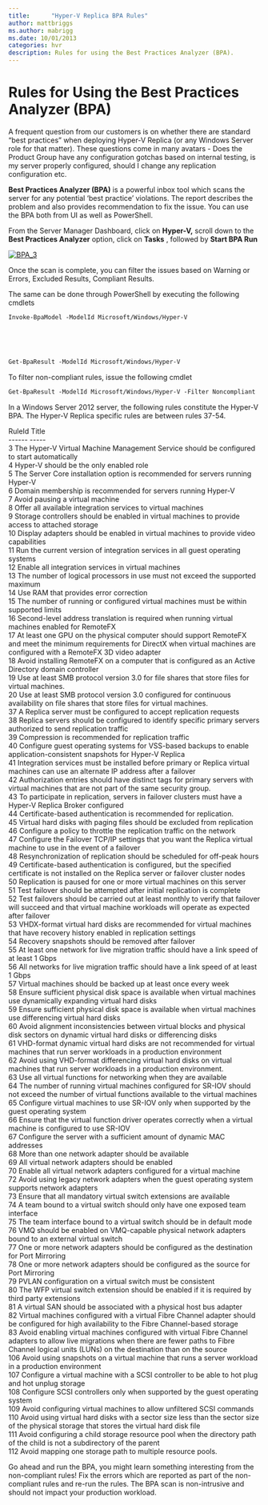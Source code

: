 ```yaml
---
title:      "Hyper-V Replica BPA Rules"
author: mattbriggs
ms.author: mabrigg
ms.date: 10/01/2013
categories: hvr
description: Rules for using the Best Practices Analyzer (BPA).
---
```

# Rules for Using the Best Practices Analyzer (BPA)

A frequent question from our customers is on whether there are standard “best practices” when deploying Hyper-V Replica (or any Windows Server role for that matter). These questions come in many avatars - Does the Product Group have any configuration gotchas based on internal testing, is my server properly configured, should I change any replication configuration etc.

**Best Practices Analyzer (BPA)** is a powerful inbox tool which scans the server for any potential ‘best practice’ violations. The report describes the problem and also provides recommendation to fix the issue. You can use the BPA both from UI as well as PowerShell.

From the Server Manager Dashboard, click on **Hyper-V,** scroll down to the **Best Practices Analyzer** option, click on **Tasks** , followed by **Start BPA Run**

[![BPA_3](https://msdnshared.blob.core.windows.net/media/TNBlogsFS/prod.evol.blogs.technet.com/CommunityServer.Blogs.Components.WeblogFiles/00/00/00/50/45/metablogapi/2313.BPA_3_thumb_7E7DF293.png)](https://msdnshared.blob.core.windows.net/media/TNBlogsFS/prod.evol.blogs.technet.com/CommunityServer.Blogs.Components.WeblogFiles/00/00/00/50/45/metablogapi/1057.BPA_3_2D411A85.png)

Once the scan is complete, you can filter the issues based on Warning or Errors, Excluded Results, Compliant Results.

The same can be done through PowerShell by executing the following cmdlets

```markdown
Invoke-BpaModel -ModelId Microsoft/Windows/Hyper-V
    
    
     
    
    
Get-BpaResult -ModelId Microsoft/Windows/Hyper-V
```

To filter non-compliant rules, issue the following cmdlet
    
```markdown
Get-BpaResult -ModelId Microsoft/Windows/Hyper-V -Filter Noncompliant
```

In a Windows Server 2012 server, the following rules constitute the Hyper-V BPA. The Hyper-V Replica specific rules are between rules 37-54. 

RuleId Title   
\------ -----   
3 The Hyper-V Virtual Machine Management Service should be configured to start automatically   
4 Hyper-V should be the only enabled role   
5 The Server Core installation option is recommended for servers running Hyper-V   
6 Domain membership is recommended for servers running Hyper-V   
7 Avoid pausing a virtual machine   
8 Offer all available integration services to virtual machines   
9 Storage controllers should be enabled in virtual machines to provide access to attached storage   
10 Display adapters should be enabled in virtual machines to provide video capabilities   
11 Run the current version of integration services in all guest operating systems   
12 Enable all integration services in virtual machines   
13 The number of logical processors in use must not exceed the supported maximum   
14 Use RAM that provides error correction   
15 The number of running or configured virtual machines must be within supported limits   
16 Second-level address translation is required when running virtual machines enabled for RemoteFX   
17 At least one GPU on the physical computer should support RemoteFX and meet the minimum requirements for DirectX when virtual machines are configured with a RemoteFX 3D video adapter   
18 Avoid installing RemoteFX on a computer that is configured as an Active Directory domain controller   
19 Use at least SMB protocol version 3.0 for file shares that store files for virtual machines.   
20 Use at least SMB protocol version 3.0 configured for continuous availability on file shares that store files for virtual machines.   
37 A Replica server must be configured to accept replication requests   
38 Replica servers should be configured to identify specific primary servers authorized to send replication traffic   
39 Compression is recommended for replication traffic   
40 Configure guest operating systems for VSS-based backups to enable application-consistent snapshots for Hyper-V Replica   
41 Integration services must be installed before primary or Replica virtual machines can use an alternate IP address after a failover   
42 Authorization entries should have distinct tags for primary servers with virtual machines that are not part of the same security group.   
43 To participate in replication, servers in failover clusters must have a Hyper-V Replica Broker configured   
44 Certificate-based authentication is recommended for replication.   
45 Virtual hard disks with paging files should be excluded from replication   
46 Configure a policy to throttle the replication traffic on the network   
47 Configure the Failover TCP/IP settings that you want the Replica virtual machine to use in the event of a failover   
48 Resynchronization of replication should be scheduled for off-peak hours   
49 Certificate-based authentication is configured, but the specified certificate is not installed on the Replica server or failover cluster nodes   
50 Replication is paused for one or more virtual machines on this server   
51 Test failover should be attempted after initial replication is complete   
52 Test failovers should be carried out at least monthly to verify that failover will succeed and that virtual machine workloads will operate as expected after failover   
53 VHDX-format virtual hard disks are recommended for virtual machines that have recovery history enabled in replication settings   
54 Recovery snapshots should be removed after failover   
55 At least one network for live migration traffic should have a link speed of at least 1 Gbps   
56 All networks for live migration traffic should have a link speed of at least 1 Gbps   
57 Virtual machines should be backed up at least once every week   
58 Ensure sufficient physical disk space is available when virtual machines use dynamically expanding virtual hard disks   
59 Ensure sufficient physical disk space is available when virtual machines use differencing virtual hard disks   
60 Avoid alignment inconsistencies between virtual blocks and physical disk sectors on dynamic virtual hard disks or differencing disks   
61 VHD-format dynamic virtual hard disks are not recommended for virtual machines that run server workloads in a production environment   
62 Avoid using VHD-format differencing virtual hard disks on virtual machines that run server workloads in a production environment.   
63 Use all virtual functions for networking when they are available   
64 The number of running virtual machines configured for SR-IOV should not exceed the number of virtual functions available to the virtual machines   
65 Configure virtual machines to use SR-IOV only when supported by the guest operating system   
66 Ensure that the virtual function driver operates correctly when a virtual machine is configured to use SR-IOV   
67 Configure the server with a sufficient amount of dynamic MAC addresses   
68 More than one network adapter should be available   
69 All virtual network adapters should be enabled   
70 Enable all virtual network adapters configured for a virtual machine   
72 Avoid using legacy network adapters when the guest operating system supports network adapters   
73 Ensure that all mandatory virtual switch extensions are available   
74 A team bound to a virtual switch should only have one exposed team interface   
75 The team interface bound to a virtual switch should be in default mode   
76 VMQ should be enabled on VMQ-capable physical network adapters bound to an external virtual switch   
77 One or more network adapters should be configured as the destination for Port Mirroring   
78 One or more network adapters should be configured as the source for Port Mirroring   
79 PVLAN configuration on a virtual switch must be consistent   
80 The WFP virtual switch extension should be enabled if it is required by third party extensions   
81 A virtual SAN should be associated with a physical host bus adapter   
82 Virtual machines configured with a virtual Fibre Channel adapter should be configured for high availability to the Fibre Channel-based storage   
83 Avoid enabling virtual machines configured with virtual Fibre Channel adapters to allow live migrations when there are fewer paths to Fibre Channel logical units (LUNs) on the destination than on the source   
106 Avoid using snapshots on a virtual machine that runs a server workload in a production environment   
107 Configure a virtual machine with a SCSI controller to be able to hot plug and hot unplug storage   
108 Configure SCSI controllers only when supported by the guest operating system   
109 Avoid configuring virtual machines to allow unfiltered SCSI commands   
110 Avoid using virtual hard disks with a sector size less than the sector size of the physical storage that stores the virtual hard disk file   
111 Avoid configuring a child storage resource pool when the directory path of the child is not a subdirectory of the parent   
112 Avoid mapping one storage path to multiple resource pools.   


Go ahead and run the BPA, you might learn something interesting from the non-compliant rules! Fix the errors which are reported as part of the non-compliant rules and re-run the rules. The BPA scan is non-intrusive and should not impact your production workload.
